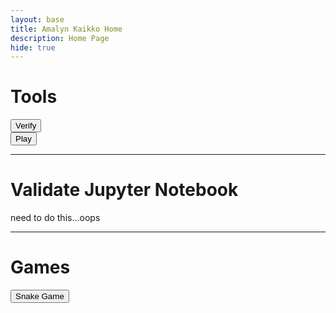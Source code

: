 ```yaml
---
layout: base
title: Amalyn Kaikko Home 
description: Home Page
hide: true
---
```


<h1>Tools</h1>
<a href="https://nighthawkcoders.github.io/portfolio_2025/devops/tools/verify">
  <button>Verify</button>
</a>
<br>
<a href="https://nighthawkcoders.github.io/portfolio_2025/devops/github/pages/play">
  <button>Play</button>
</a>

<hr>

<h1>Validate Jupyter Notebook</h1>
need to do this...oops

<hr>

<h1>Games</h1>
<a href="./navigation/snake.md">
  <button>Snake Game</button>
</a>
